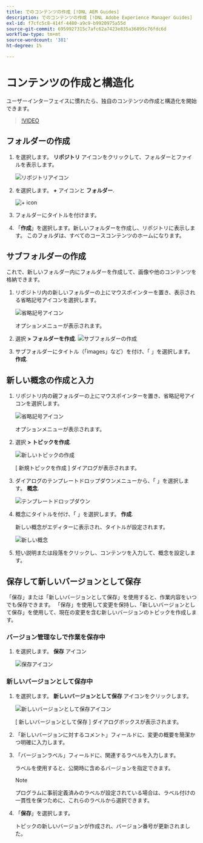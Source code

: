 ```yaml
---
title: でのコンテンツの作成 [!DNL AEM Guides]
description: でのコンテンツの作成 [!DNL Adobe Experience Manager Guides]
exl-id: f7cfc5c8-414f-4480-a9c9-b9920975a55d
source-git-commit: 6959927315c7afc62a7423e835a36895c76fdc6d
workflow-type: tm+mt
source-wordcount: '381'
ht-degree: 1%

---
```


# コンテンツの作成と構造化

ユーザーインターフェイスに慣れたら、独自のコンテンツの作成と構造化を開始できます。

>[!VIDEO](https://video.tv.adobe.com/v/336657?quality=12&learn=on)

## フォルダーの作成

1. を選択します。 **リポジトリ** アイコンをクリックして、フォルダーとファイルを表示します。

   ![リポジトリアイコン](images/common/repository-icon.png)

1. を選択します。 **+** アイコンと **フォルダー**.

   ![+ icon](images/lesson-3/+-icon.png)

1. フォルダーにタイトルを付けます。
1. 「**作成**」を選択します。新しいフォルダーを作成し、リポジトリに表示します。 このフォルダは、すべてのコースコンテンツのホームになります。

## サブフォルダーの作成

これで、新しいフォルダー内にフォルダーを作成して、画像や他のコンテンツを格納できます。

1. リポジトリ内の新しいフォルダーの上にマウスポインターを置き、表示される省略記号アイコンを選択します。

   ![省略記号アイコン](images/lesson-3/ellipses-icon.png)

   オプションメニューが表示されます。

1. 選択 **\> フォルダーを作成**.
   ![サブフォルダーの作成](images/lesson-3/create-subfolder-with-markings.png)

1. サブフォルダーにタイトル（「images」など）を付け、「 」を選択します。 **作成**.

## 新しい概念の作成と入力

1. リポジトリ内の親フォルダーの上にマウスポインターを置き、省略記号アイコンを選択します。

   ![省略記号アイコン](images/lesson-3/ellipses-icon.png)

   オプションメニューが表示されます。

1. 選択 **\> トピックを作成**.

   ![新しいトピックの作成](images/lesson-3/create-topic-with-markings.png)

   [ 新規トピックを作成 ] ダイアログが表示されます。

1. ダイアログのテンプレートドロップダウンメニューから、「 」を選択します。 **概念**.

   ![テンプレートドロップダウン](images/lesson-3/dropdown-with-markings.png)

1. 概念にタイトルを付け、「 」を選択します。 **作成**.

   新しい概念がエディターに表示され、タイトルが設定されます。

   ![新しい概念](images/lesson-3/new-concept.png)

1. 短い説明または段落をクリックし、コンテンツを入力して、概念を設定します。

## 保存して新しいバージョンとして保存

「保存」または「新しいバージョンとして保存」を使用すると、作業内容をいつでも保存できます。 「保存」を使用して変更を保持し、「新しいバージョンとして保存」を使用して、現在の変更を含む新しいバージョンのトピックを作成します。

### バージョン管理なしで作業を保存中

1. を選択します。 **保存** アイコン

   ![保存アイコン](images/common/save.png)

### 新しいバージョンとして保存中

1. を選択します。 **新しいバージョンとして保存** アイコンをクリックします。

   ![新しいバージョンとして保存アイコン](images/common/save-as-new-version.png)

   [ 新しいバージョンとして保存 ] ダイアログボックスが表示されます。

1. 「新しいバージョンに対するコメント」フィールドに、変更の概要を簡潔かつ明確に入力します。
1. 「バージョンラベル」フィールドに、関連するラベルを入力します。

   ラベルを使用すると、公開時に含めるバージョンを指定できます。

   >[!NOTE]
   > 
   > プログラムに事前定義済みのラベルが設定されている場合は、ラベル付けの一貫性を保つために、これらのラベルから選択できます。

1. 「**保存**」を選択します。

   トピックの新しいバージョンが作成され、バージョン番号が更新されました。
